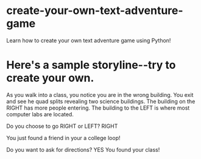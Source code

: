 # create-your-own-text-adventure-game
Learn how to create your own text adventure game using Python!

# Here's a sample storyline--try to create your own.

As you walk into a class, you notice you are in the wrong building. You exit and see he quad splits revealing two science buildings. The building on the RIGHT has more people entering. The building to the LEFT is where most computer labs are located.

Do you choose to go RIGHT or LEFT? RIGHT

You just found a friend in your a college loop!

Do you want to ask for directions? YES
You found your class!
